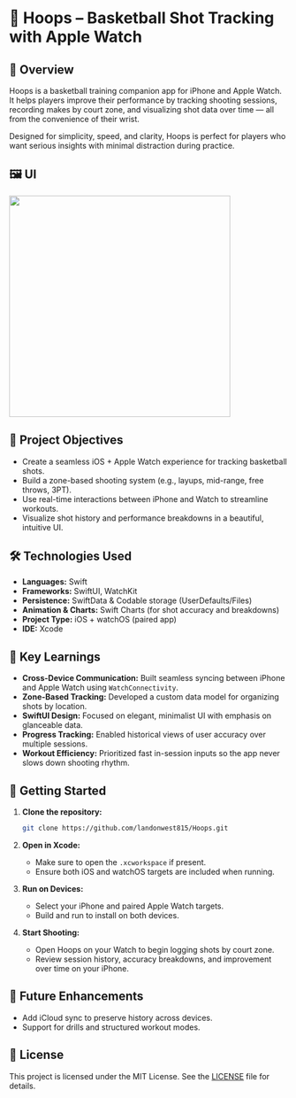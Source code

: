 # 🏀 Hoops – Basketball Shot Tracking with Apple Watch

## 📱 Overview

Hoops is a basketball training companion app for iPhone and Apple Watch. It helps players improve their performance by tracking shooting sessions, recording makes by court zone, and visualizing shot data over time — all from the convenience of their wrist.

Designed for simplicity, speed, and clarity, Hoops is perfect for players who want serious insights with minimal distraction during practice.  

## 🖼️ UI

<p float="left">
  <img src=".assets/Screenshot 2025-04-15 at 8.01.54 PM.png" height="400"/>
</p>

## 🎯 Project Objectives

- Create a seamless iOS + Apple Watch experience for tracking basketball shots.
- Build a zone-based shooting system (e.g., layups, mid-range, free throws, 3PT).
- Use real-time interactions between iPhone and Watch to streamline workouts.
- Visualize shot history and performance breakdowns in a beautiful, intuitive UI.

## 🛠️ Technologies Used

- **Languages:** Swift
- **Frameworks:** SwiftUI, WatchKit
- **Persistence:** SwiftData & Codable storage (UserDefaults/Files)
- **Animation & Charts:** Swift Charts (for shot accuracy and breakdowns)
- **Project Type:** iOS + watchOS (paired app)
- **IDE:** Xcode

## 🧠 Key Learnings

- **Cross-Device Communication:** Built seamless syncing between iPhone and Apple Watch using `WatchConnectivity`.
- **Zone-Based Tracking:** Developed a custom data model for organizing shots by location.
- **SwiftUI Design:** Focused on elegant, minimalist UI with emphasis on glanceable data.
- **Progress Tracking:** Enabled historical views of user accuracy over multiple sessions.
- **Workout Efficiency:** Prioritized fast in-session inputs so the app never slows down shooting rhythm.

## 🚀 Getting Started

1. **Clone the repository:**

    ```bash
    git clone https://github.com/landonwest815/Hoops.git
    ```

2. **Open in Xcode:**
    - Make sure to open the `.xcworkspace` if present.
    - Ensure both iOS and watchOS targets are included when running.

3. **Run on Devices:**
    - Select your iPhone and paired Apple Watch targets.
    - Build and run to install on both devices.

4. **Start Shooting:**
    - Open Hoops on your Watch to begin logging shots by court zone.
    - Review session history, accuracy breakdowns, and improvement over time on your iPhone.

## 📌 Future Enhancements

- Add iCloud sync to preserve history across devices.
- Support for drills and structured workout modes.

## 📄 License

This project is licensed under the MIT License. See the [LICENSE](./LICENSE) file for details.
